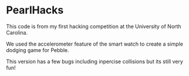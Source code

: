 # PearlHacks
This code is from my first hacking competition at the University of North Carolina. 

We used the accelerometer feature of the smart watch to create a simple dodging game for Pebble.

This version has a few bugs including inpercise collisions but its still very fun!
